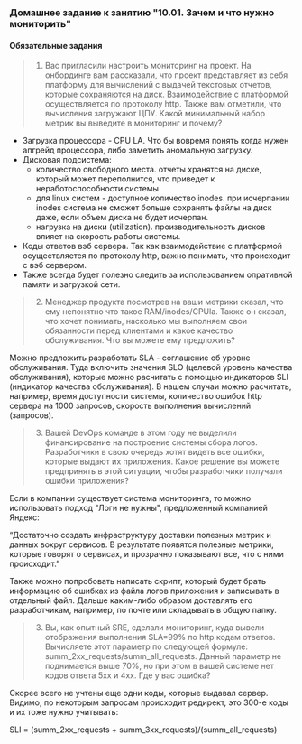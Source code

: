 ### Домашнее задание к занятию "10.01. Зачем и что нужно мониторить"

#### Обязательные задания

>1. Вас пригласили настроить мониторинг на проект. На онбординге вам рассказали, что проект представляет из себя 
платформу для вычислений с выдачей текстовых отчетов, которые сохраняются на диск. Взаимодействие с платформой 
осуществляется по протоколу http. Также вам отметили, что вычисления загружают ЦПУ. Какой минимальный набор метрик вы
выведите в мониторинг и почему?

- Загрузка процессора - CPU LA. Что бы вовремя понять когда нужен апгрейд процессора, либо заметить аномальную загрузку.
- Дисковая подсистема:
  - количество свободного места. отчеты хранятся на диске, который может переполнится, что приведет к неработоспособности системы
  - для linux систем - доступное количество inodes. при исчерпании inodes система не сможет больше сохранять файлы на диск даже, если объем диска не будет исчерпан.
  - нагрузка на диски (utilization). производительность дисков влияет на скорость работы системы. 
- Коды ответов вэб сервера. Так как взаимодействие с платформой осуществляется по протоколу http, важно понимать, что происходит с вэб сервером.
- Также всегда будет полезно следить за использованием опративной памяти и загрузкой сети.

>2. Менеджер продукта посмотрев на ваши метрики сказал, что ему непонятно что такое RAM/inodes/CPUla. Также он сказал, 
что хочет понимать, насколько мы выполняем свои обязанности перед клиентами и какое качество обслуживания. Что вы 
можете ему предложить?

Можно предложить разработать SLA - cоглашение об уровне обслуживания. Туда включить значения SLO (целевой уровень качества обслуживания), которые можно расчитать с помощью индикаторов SLI (индикатор качества обслуживания). В нашем случаи можно расчитать, например, время доступности системы, количество ошибок http сервера на 1000 запросов, скорость выполнения вычислений (запросов). 



>3. Вашей DevOps команде в этом году не выделили финансирование на построение системы сбора логов. Разработчики в свою 
очередь хотят видеть все ошибки, которые выдают их приложения. Какое решение вы можете предпринять в этой ситуации, 
чтобы разработчики получали ошибки приложения?

Если в компании существует система мониторинга, то можно использовать подход "Логи не нужны", предложенный компанией Яндекс:

“Достаточно создать инфраструктуру доставки полезных метрик и данных вокруг сервисов. В результате появятся полезные метрики, которые говорят о сервисах, и прозрачно показывают все, что с ними происходит.”

Также можно попробовать написать скрипт, который будет брать информацию об ошибках из файла логов приложения и записывать в отдельный файл. Дальше каким-либо образом доставлять его разработчикам, например, по почте или складывать в общую папку.   

>3. Вы, как опытный SRE, сделали мониторинг, куда вывели отображения выполнения SLA=99% по http кодам ответов. 
Вычисляете этот параметр по следующей формуле: summ_2xx_requests/summ_all_requests. Данный параметр не поднимается выше 
70%, но при этом в вашей системе нет кодов ответа 5xx и 4xx. Где у вас ошибка?

Скорее всего не учтены еще одни коды, которые выдавал сервер. Видимо, по некоторым запросам происходит редирект, это 300-е коды и их тоже нужно учитывать: 

SLI = (summ_2xx_requests + summ_3xx_requests)/(summ_all_requests)